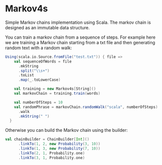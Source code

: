 # Markov4s
Simple Markov chains implementation using Scala.
The markov chain is designed as an immutable data structure.

You can train a markov chain from a sequence of steps. For example here we are training a Markov chain
starting from a txt file and then generating random text with a random walk: 
```scala
Using(scala.io.Source.fromFile("test.txt")) { file =>
    val sequenceOfWords = file
      .mkString
      .split("\\s+")
      .toList
      .map(_.toLowerCase)

    val training = new Markov4s[String]()
    val markovChain = training.train(words)

    val numberOfSteps = 10
    val randomPhrase = markovChain.randomWalk("scala", numberOfSteps)
      .walk
      .mkString(" ")
  }
```

Otherwise you can build the Markov chain using the builder:
```scala
val chainBuilder = ChainBuilder[Int]()
      .linkTo(1, 2, new Probability(3, 10))
      .linkTo(1, 3, new Probability(7, 10))
      .linkTo(2, 1, Probability.one)
      .linkTo(3, 1, Probability.one)
```
